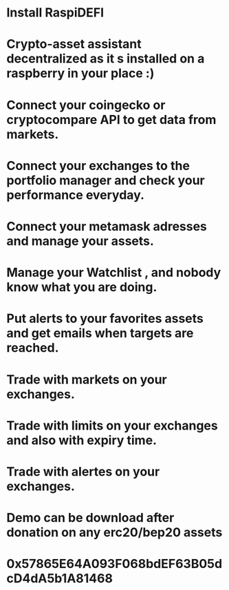 # Install RaspiDEFI
#
# Crypto-asset assistant decentralized as it s installed on a raspberry in your place :)
#
# Connect your coingecko or cryptocompare API to get data from markets.
# Connect your exchanges to the portfolio manager and check your performance everyday.
# Connect your metamask adresses and manage your assets.
# 
# Manage your Watchlist , and nobody know what you are doing.
# Put alerts to your favorites assets and get emails when targets are reached.
#
# Trade with markets on your exchanges.
# Trade with limits on your exchanges and also with expiry time. 
# Trade with alertes on your exchanges.
#
# Demo can be download after donation on any erc20/bep20 assets  
# 
# 0x57865E64A093F068bdEF63B05dcD4dA5b1A81468
